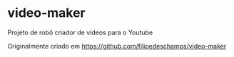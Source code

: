 # video-maker
Projeto de robô criador de videos para o Youtube

Originalmente criado em https://github.com/filipedeschamps/video-maker
